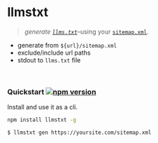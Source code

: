 # llmstxt

> *generate [`llms.txt`](https://dotenvx.com/llms.txt)*–using your [`sitemap.xml`](https://dotenvx.com/sitemap.xml).

* generate from `${url}/sitemap.xml`
* exclude/include url paths
* stdout to `llms.txt` file

&nbsp;


### Quickstart [![npm version](https://img.shields.io/npm/v/motdotla/llmstxt.svg)](https://www.npmjs.com/package/motdotla/llmstxt)

Install and use it as a cli.

```sh
npm install llmstxt -g
```
```sh
$ llmstxt gen https://yoursite.com/sitemap.xml
```

&nbsp;
